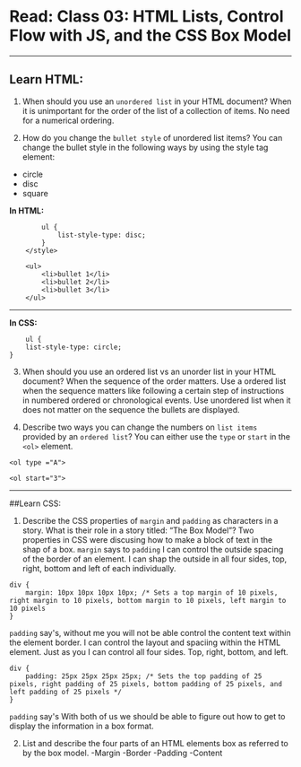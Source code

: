 # Read: Class 03: HTML Lists, Control Flow with JS, and the CSS Box Model

---

## Learn HTML:

1. When should you use an `unordered list` in your HTML document?
When it is unimportant for the order of the list of a collection of items. No need for a numerical ordering.

2. How do you change the `bullet style` of unordered list items?
You can change the bullet style in the following ways by using the style tag element:
- circle
- disc
- square

**In HTML:**
```<style>
        ul {
            list-style-type: disc;
        }
    </style>

    <ul>
        <li>bullet 1</li>
        <li>bullet 2</li>
        <li>bullet 3</li>
    </ul>
```

---

**In CSS:**

```
    ul {
    list-style-type: circle;
}
```

3. When should you use an ordered list vs an unorder list in your HTML document?
When the sequence of the order matters.  Use a ordered list when the sequence matters like following a certain step of instructions in numbered ordered or chronological events. Use unordered list when it does not matter on the sequence the bullets are displayed.

4. Describe two ways you can change the numbers on `list items` provided by an `ordered list`?
You can either use the `type` or `start` in the `<ol>` element.

```<ol type ="A">```

```<ol start="3">```

---

##Learn CSS:

1. Describe the CSS properties of `margin` and `padding` as characters in a story. What is their role in a story titled: “The Box Model”?
Two properties in CSS were discusing how to make a block of text in the shap of a box.
`margin` says to `padding` I can control the outside spacing of the border of an element. I can shap the outside in all four sides, top, right, bottom and left of each individually.

```
div {
    margin: 10px 10px 10px 10px; /* Sets a top margin of 10 pixels, right margin to 10 pixels, bottom margin to 10 pixels, left margin to 10 pixels
}
```

`padding` say's, without me you will not be able control the content text within the element border. I can control the layout and spaciing within the HTML element. Just as you I can control all four sides. Top, right, bottom, and left.

```
div {
    padding: 25px 25px 25px 25px; /* Sets the top padding of 25 pixels, right padding of 25 pixels, bottom padding of 25 pixels, and left padding of 25 pixels */
}
```
`padding` say's With both of us we should be able to figure out how to get to display the information in a box format.


2. List and describe the four parts of an HTML elements box as referred to by the box model.
-Margin
-Border
-Padding
-Content
